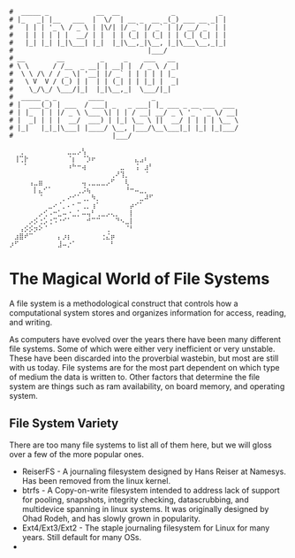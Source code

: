 ```text
#  _____ _            __  __             _           _
# |_   _| |__   ___  |  \/  | __ _  __ _(_) ___ __ _| |
#   | | | '_ \ / _ \ | |\/| |/ _` |/ _` | |/ __/ _` | |
#   | | | | | |  __/ | |  | | (_| | (_| | | (_| (_| | |
#   |_| |_| |_|\___| |_|  |_|\__,_|\__, |_|\___\__,_|_|
#                                  |___/
# __        __         _     _    ___   __
# \ \      / /__  _ __| | __| |  / _ \ / _|
#  \ \ /\ / / _ \| '__| |/ _` | | | | | |_
#   \ V  V / (_) | |  | | (_| | | |_| |  _|
#    \_/\_/ \___/|_|  |_|\__,_|  \___/|_|
#  _____ _ _        ____            _
# |  ___(_) | ___  / ___| _   _ ___| |_ ___ _ __ ___  ___
# | |_  | | |/ _ \ \___ \| | | / __| __/ _ \ '_ ` _ \/ __|
# |  _| | | |  __/  ___) | |_| \__ \ ||  __/ | | | | \__ \
# |_|   |_|_|\___| |____/ \__, |___/\__\___|_| |_| |_|___/
#                         |___/

⠀⠀⢀⠀⠀⠀⠀⠀⠀⠀⠀⠀⣀⣀⡠⢣⠀⠀⠀⠀⠀⠀⠀⠀⠀⠀⠀⠀⠀⠀
⠀⢸⢉⡗⠀⠀⠀⠀⠀⠀⠀⠀⠈⡆⠀⠈⡱⠖⠀⠀⠀⠀⠀⠀⠀⠀⣄⣠⠆⠀
⠀⠀⠀⠁⠀⠀⠀⠀⠀⠀⠀⠀⠰⠓⠒⢴⠀⠀⠀⠀⠀⠀⠀⣀⠀⠀⢨⠀⣰⠃
⠀⠀⠀⠀⠀⠀⠀⠀⠀⠀⠀⠀⠀⠀⠀⠀⠀⠀⠀⠀⠀⢀⠜⢹⡀⠀⠀⠀⠈⠀
⠀⠀⠀⠀⢠⣀⣶⠀⠀⠀⠀⠀⠀⠀⠀⢤⢀⣀⣀⣀⡠⠋⠀⠀⢇⠀⠀⠀⠀⠀
⠀⠀⠀⠀⠀⡇⣄⠊⠁⠀⠀⠀⠀⠀⢀⡨⢦⠀⠀⠀⠀⠀⠀⠀⠘⠒⠤⣀⡀⠀
⠀⠀⠀⠀⠀⠀⠈⠀⠀⠀⠀⡀⠔⠊⠁⢀⡀⠳⡀⠀⠀⠀⠀⠀⠀⠀⠀⣀⠼⠋
⠀⠀⠀⠀⠀⠀⠀⠀⣀⠔⠈⡀⠄⠂⠉⢀⡀⢰⠁⠀⠀⠀⠀⠀⠀⡴⠊⠁⠀⠀
⠀⠀⠀⠀⠀⠀⡠⢊⠠⠒⣁⠤⠐⣀⡁⠤⢤⠃⢀⣀⡠⢄⡀⠀⠀⡇⠀⠀⠀⠀
⠀⠀⠀⠀⡠⡪⢐⡡⢐⠩⠐⠊⠁⠀⠀⠀⠚⠉⠉⠀⠀⠀⠙⠢⣀⡇⠀⠀⠀⠀
⠀⠀⢠⡪⡪⡲⠕⠈⠀⠀⠀⠀⠀⠀⠀⠀⠀⠀⠀⠀⢀⠀⠀⠀⠈⠃⠀⠀⠀⠀
⠀⣰⣿⠞⠉⠀⠀⠀⠀⠀⡄⡰⡆⠀⠀⠀⠀⠀⠀⢐⣌⡶⠀⠀⠀⠀⠀⠀⠀⠀
⡰⠋⠀⠀⠀⠀⠀⠀⠀⠀⣸⠤⡐⠁⠀⠀⠀⠀⠀⠀⠀⠃⠀⠀⠀⠀⠀⠀⠀⠀
```

The Magical World of File Systems
=================================

A file system is a methodological construct that controls how a computational system stores and organizes information for access, reading, and writing.

As computers have evolved over the years there have been many different file systems. Some of which were
either very inefficient or very unstable. These have been discarded into the proverbial wastebin, but most are
still with us today. File systems are for the most part dependent on which type of medium the data is written
to. Other factors that determine the file system are things such as ram availability, on board memory, and
operating system.

File System Variety
-------------------

There are too many file systems to list all of them here, but we will gloss over a few of the more popular
ones. 

* ReiserFS - A journaling filesystem designed by Hans Reiser at Namesys. Has been removed from the linux
  kernel.
* btrfs - A Copy-on-write filesystem intended to address lack of support for pooling, snapshots, integrity
  checking, datascrubbing, and multidevice spanning in linux systems. It was originally designed by Ohad
  Rodeh, and has slowly grown in popularity.
* Ext4/Ext3/Ext2 - The staple journaling filesystem for Linux for many years. Still default for many OSs.
* 
